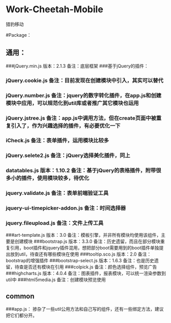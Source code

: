# Work-Cheetah-Mobile
猎豹移动

#Package：

## 通用：
###jQuery.min.js  		版本：2.1.3		备注：底层框架
###基于jQuery的插件：
###	jQuery.cookie.js							备注：目前发现在创建模块中引入，其实可以替代
###	jQuery.number.js							备注：jquery的数字转化插件，在app.js和创建模块中应用，可以规范化到util库或者推广其它模块也运用
###	jQuery.jstree.js							备注：app.js中调用方法，但在create页面中被重复引入了，作为兴趣选择的插件，有必要优化一下
###	iCheck.js											备注：表单插件，运用模块比较多
###	jQuery.selete2.js							备注：jQuery选择美化插件，同上
###	datatables.js		版本：1.10.2	备注：基于jQuery的表格插件，附带很多小的插件，使用模块较多，待优化
###	jquery.validate.js						备注：表单前端验证工具
###	jquery-ui-timepicker-addon.js	备注：时间选择器
###	jquery.fileupload.js					备注：文件上传工具
	
	
###art-template.js 	版本：3.0			备注：模板引擎，并非所有模块均使用该组件，主要是创建模块
###bootstrap.js			版本：3.3.0		备注：历史遗留，而且在部分模块重复引用，boot插件和jquery插件混用，想把部分boot需要用到的boot插件单独提出放到util，待查还有哪些模块在使用
###tooltip.sco.js		版本：2.0			备注：bootstrap的增强插件
###bootstrap-select.js 版本：1.6.3 备注：也是历史遗留，待查是否还有模块在引用
###colpick.js											备注：颜色选择组件，预览广告
###highcharts.js			版本：4.0.4		备注：图表插件，报表模块，可以统一渲染参数到util中
###html5media.js										备注：创建模块预览使用



## common
###app.js： 掺杂了一些util公用方法和自己写的组件，还有一些绑定方法，建议把它们都分开。
